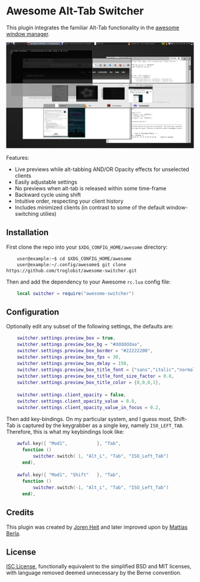 Awesome Alt-Tab Switcher
========================

This plugin integrates the familiar Alt-Tab functionality in the
[awesome window manager](https://github.com/awesomeWM/awesome).

![Screenshot of awesome-switcher-preview](screenshot.png)

Features:

* Live previews while alt-tabbing AND/OR Opacity effects for unselected clients
* Easily adjustable settings
* No previews when alt-tab is released within some time-frame
* Backward cycle using shift
* Intuitive order, respecting your client history
* Includes minimized clients (in contrast to some of the default window-switching utilies)


Installation
------------

First clone the repo into your `$XDG_CONFIG_HOME/awesome` directory:

```Shell
    user@example:~$ cd $XDG_CONFIG_HOME/awesome
    user@example:~/.config/awesome$ git clone https://github.com/troglobit/awesome-switcher.git
```

Then and add the dependency to your Awesome `rc.lua` config file:

```Lua
    local switcher = require("awesome-switcher")
```


Configuration
-------------

Optionally edit any subset of the following settings, the defaults are:

```Lua
    switcher.settings.preview_box = true,                                 -- display preview-box
    switcher.settings.preview_box_bg = "#ddddddaa",                       -- background color
    switcher.settings.preview_box_border = "#22222200",                   -- border-color
    switcher.settings.preview_box_fps = 30,                               -- refresh framerate
    switcher.settings.preview_box_delay = 150,                            -- delay in ms
    switcher.settings.preview_box_title_font = {"sans","italic","normal"},-- the font for cairo
    switcher.settings.preview_box_title_font_size_factor = 0.8,           -- the font sizing factor
    switcher.settings.preview_box_title_color = {0,0,0,1},                -- the font color
    
    switcher.settings.client_opacity = false,                             -- opacity for unselected clients
    switcher.settings.client_opacity_value = 0.8,                         -- alpha-value
    switcher.settings.client_opacity_value_in_focus = 0.2,                -- alpha-value for the current in-focus client
```

Then add key-bindings.  On my particular system, and I guess most,
Shift-Tab is captured by the keygrabber as a single key, namely
`ISO_LEFT_TAB`. Therefore, this is what my keybindings look like:

```Lua
    awful.key({ "Mod1",           }, "Tab",
      function ()
          switcher.switch( 1, "Alt_L", "Tab", "ISO_Left_Tab")
      end),
    
    awful.key({ "Mod1", "Shift"   }, "Tab",
      function ()
          switcher.switch(-1, "Alt_L", "Tab", "ISO_Left_Tab")
      end),
```


Credits
-------

This plugin was created by [Joren Heit](https://github.com/jorenheit)
and later improved upon by [Mattias Berla](https://github.com/berlam).


License
-------

[ISC License](https://en.wikipedia.org/wiki/ISC_license), functionally
equivalent to the simplified BSD and MIT licenses, with language removed
deemed unnecessary by the Berne convention.
